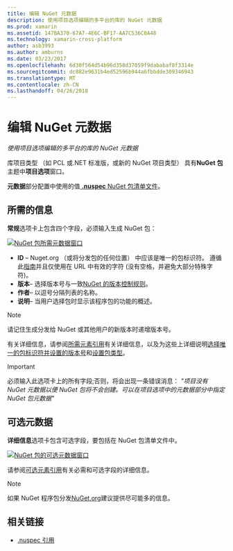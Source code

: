 ```yaml
---
title: 编辑 NuGet 元数据
description: 使用项目选项编辑的多平台的库的 NuGet 元数据
ms.prod: xamarin
ms.assetid: 147BA370-67A7-4E6C-BF17-AA7C536C0A48
ms.technology: xamarin-cross-platform
author: asb3993
ms.author: amburns
ms.date: 03/23/2017
ms.openlocfilehash: 6d30f564d54b96d358d37059f9dababaf8f3314e
ms.sourcegitcommit: dc882e9631b4ed52596b944a6fbbdde309346943
ms.translationtype: MT
ms.contentlocale: zh-CN
ms.lasthandoff: 04/26/2018
---
```

# <a name="editing-nuget-metadata"></a>编辑 NuGet 元数据

_使用项目选项编辑的多平台的库的 NuGet 元数据_

库项目类型 （如 PCL 或.NET 标准版，或新的 NuGet 项目类型） 具有**NuGet 包**主题中**项目选项**窗口。

**元数据**部分配置中使用的值[ **.nuspec** NuGet 包清单文件](https://docs.microsoft.com/nuget/create-packages/creating-a-package#the-role-and-structure-of-the-nuspec-file)。

## <a name="required-information"></a>所需的信息

**常规**选项卡上包含四个字段，必须输入生成 NuGet 包：

[![](metadata-images/metadata-general-sml.png "NuGet 包所需元数据窗口")](metadata-images/metadata-general.png#lightbox)

- **ID** – Nuget.org （或将分发包的任何位置） 中应该是唯一的包标识符。 遵循此[指南](https://docs.microsoft.com/nuget/create-packages/creating-a-package#choosing-a-unique-package-identifier-and-setting-the-version-number)并且仅使用在 URL 中有效的字符 (没有空格，并避免大部分特殊字符)。
- **版本**– 选择版本号与一致[NuGet 的版本控制规则](https://docs.microsoft.com/nuget/create-packages/dependency-versions)。
- **作者**– 以逗号分隔列表的名称。
- **说明**– 当用户选择包时显示该程序包的功能的概述。

> [!NOTE]
> 请记住生成分发给 NuGet 或其他用户的新版本时递增版本号。

有关详细信息，请参阅[所需元素引用](https://docs.microsoft.com/nuget/schema/nuspec#required-metadata-elements)有关详细信息，以及为这些上详细说明[选择唯一的包标识符并设置的版本号](https://docs.microsoft.com/nuget/create-packages/creating-a-package#choosing-a-unique-package-identifier-and-setting-the-version-number)和[设置包类型](https://docs.microsoft.com/nuget/create-packages/creating-a-package#setting-a-package-type)。

> [!IMPORTANT]
> 必须输入此选项卡上的所有字段;否则，将会出现一条错误消息： _"项目没有 NuGet 元数据以便 NuGet 包将不会创建。可以在项目选项中的元数据部分中指定 NuGet 包元数据"_

## <a name="optional-metadata"></a>可选元数据

**详细信息**选项卡包含可选字段，要包括在 NuGet 包清单文件中。

[![](metadata-images/metadata-detail-sml.png "NuGet 包的可选元数据窗口")](metadata-images/metadata-detail.png#lightbox)

请参阅[可选元素引用](https://docs.microsoft.com/nuget/schema/nuspec#optional-metadata-elements)有关必需和可选字段的详细信息。

> [!NOTE]
> 如果 NuGet 程序包分发[NuGet.org](https://www.nuget.org)建议提供尽可能多的信息。


## <a name="related-links"></a>相关链接

- [.nuspec 引用](https://docs.microsoft.com/nuget/schema/nuspec#general-form-and-schema)
